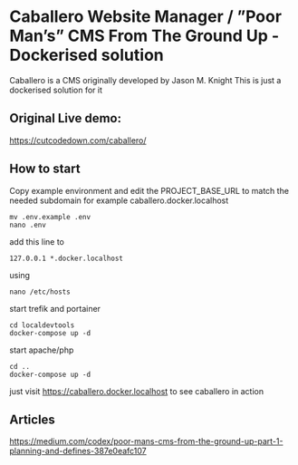 # Caballero Website Manager / ”Poor Man’s” CMS From The Ground Up - Dockerised solution

Caballero is a CMS originally developed by Jason M. Knight
This is just a dockerised solution for it 


## Original Live demo:
https://cutcodedown.com/caballero/


## How to start 

Copy example environment and edit the PROJECT_BASE_URL to match the needed subdomain for example caballero.docker.localhost
```
mv .env.example .env
nano .env 
```

add this line to 
```
127.0.0.1 *.docker.localhost
```
using 
```
nano /etc/hosts 
```



start trefik and portainer
```
cd localdevtools
docker-compose up -d 
```

start apache/php 
```
cd ..
docker-compose up -d 
```

just visit https://caballero.docker.localhost
to see caballero in action


## Articles 

https://medium.com/codex/poor-mans-cms-from-the-ground-up-part-1-planning-and-defines-387e0eafc107
